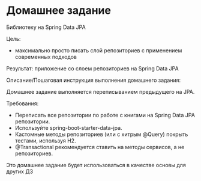 # Домашнее задание

Библиотеку на Spring Data JPA

Цель:

* максимально просто писать слой репозиториев с применением современных подходов

Результат: приложение со слоем репозиториев на Spring Data JPA

Описание/Пошаговая инструкция выполнения домашнего задания:

Домашнее задание выполняется переписыванием предыдущего на JPA.

Требования:

* Переписать все репозитории по работе с книгами на Spring Data JPA репозитории.
* Используйте spring-boot-starter-data-jpa.
* Кастомные методы репозиториев (или с хитрым @Query) покрыть тестами, используя H2.
* @Transactional рекомендуется ставить на методы сервисов, а не репозиториев.
    

Это домашнее задание будет использоваться в качестве основы для других ДЗ

